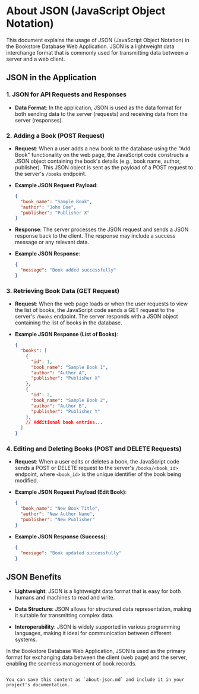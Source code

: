 # About JSON (JavaScript Object Notation)

This document explains the usage of JSON (JavaScript Object Notation) in the Bookstore Database Web Application. JSON is a lightweight data interchange format that is commonly used for transmitting data between a server and a web client.

## JSON in the Application

### 1. JSON for API Requests and Responses

- **Data Format**: In the application, JSON is used as the data format for both sending data to the server (requests) and receiving data from the server (responses).

### 2. Adding a Book (POST Request)

- **Request**: When a user adds a new book to the database using the "Add Book" functionality on the web page, the JavaScript code constructs a JSON object containing the book's details (e.g., book name, author, publisher). This JSON object is sent as the payload of a POST request to the server's `/books` endpoint.

- **Example JSON Request Payload**:
  ```json
  {
    "book_name": "Sample Book",
    "author": "John Doe",
    "publisher": "Publisher X"
  }
  ```

- **Response**: The server processes the JSON request and sends a JSON response back to the client. The response may include a success message or any relevant data.

- **Example JSON Response**:
  ```json
  {
    "message": "Book added successfully"
  }
  ```

### 3. Retrieving Book Data (GET Request)

- **Request**: When the web page loads or when the user requests to view the list of books, the JavaScript code sends a GET request to the server's `/books` endpoint. The server responds with a JSON object containing the list of books in the database.

- **Example JSON Response (List of Books)**:
  ```json
  {
    "books": [
      {
        "id": 1,
        "book_name": "Sample Book 1",
        "author": "Author A",
        "publisher": "Publisher X"
      },
      {
        "id": 2,
        "book_name": "Sample Book 2",
        "author": "Author B",
        "publisher": "Publisher Y"
      },
      // Additional book entries...
    ]
  }
  ```

### 4. Editing and Deleting Books (POST and DELETE Requests)

- **Request**: When a user edits or deletes a book, the JavaScript code sends a POST or DELETE request to the server's `/books/<book_id>` endpoint, where `<book_id>` is the unique identifier of the book being modified.

- **Example JSON Request Payload (Edit Book)**:
  ```json
  {
    "book_name": "New Book Title",
    "author": "New Author Name",
    "publisher": "New Publisher"
  }
  ```

- **Example JSON Response (Success)**:
  ```json
  {
    "message": "Book updated successfully"
  }
  ```

## JSON Benefits

- **Lightweight**: JSON is a lightweight data format that is easy for both humans and machines to read and write.

- **Data Structure**: JSON allows for structured data representation, making it suitable for transmitting complex data.

- **Interoperability**: JSON is widely supported in various programming languages, making it ideal for communication between different systems.

In the Bookstore Database Web Application, JSON is used as the primary format for exchanging data between the client (web page) and the server, enabling the seamless management of book records.
```

You can save this content as `about-json.md` and include it in your project's documentation.